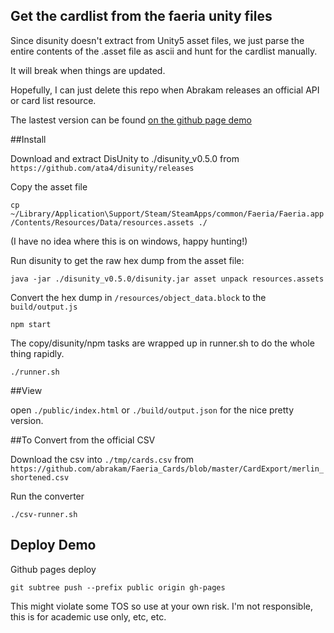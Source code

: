 Get the cardlist from the faeria unity files
--

Since disunity doesn't extract from Unity5 asset files, we just parse
the entire contents of the .asset file as ascii and hunt for the cardlist manually.

It will break when things are updated.

Hopefully, I can just delete this repo when Abrakam releases an official API or card list resource.

The lastest version can be found [on the github page demo](http://tidwell.github.io/faeria-cards/)

##Install

Download and extract DisUnity to ./disunity_v0.5.0 from `https://github.com/ata4/disunity/releases`

Copy the asset file

`cp ~/Library/Application\Support/Steam/SteamApps/common/Faeria/Faeria.app/Contents/Resources/Data/resources.assets ./`

(I have no idea where this is on windows, happy hunting!)

Run disunity to get the raw hex dump from the asset file:

`java -jar ./disunity_v0.5.0/disunity.jar asset unpack resources.assets`

Convert the hex dump in `/resources/object_data.block` to the `build/output.js`

`npm start`


The copy/disunity/npm tasks are wrapped up in runner.sh to do the whole thing rapidly.

`./runner.sh`


##View

open `./public/index.html` or `./build/output.json` for the nice pretty version.



##To Convert from the official CSV

Download the csv into `./tmp/cards.csv` from `https://github.com/abrakam/Faeria_Cards/blob/master/CardExport/merlin_shortened.csv`

Run the converter

`./csv-runner.sh`



## Deploy Demo

Github pages deploy

`git subtree push --prefix public origin gh-pages`


This might violate some TOS so use at your own risk.
I'm not responsible, this is for academic use only, etc, etc.